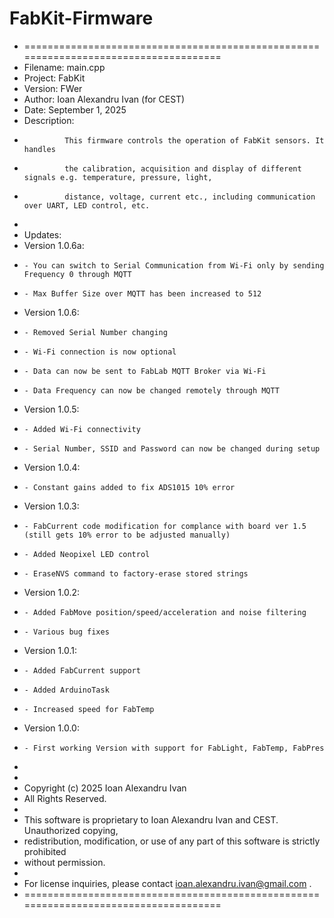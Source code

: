 # FabKit-Firmware
* =====================================================================================
* Filename:    main.cpp
* Project:     FabKit
* Version:     FWer
* Author:      Ioan Alexandru Ivan (for CEST)
* Date:        September 1, 2025
* Description:
*              This firmware controls the operation of FabKit sensors. It handles
*              the calibration, acquisition and display of different signals e.g. temperature, pressure, light,
*              distance, voltage, current etc., including communication over UART, LED control, etc.
*
* Updates:
*   Version 1.0.6a:
*     - You can switch to Serial Communication from Wi-Fi only by sending Frequency 0 through MQTT
*     - Max Buffer Size over MQTT has been increased to 512
*   Version 1.0.6:
*     - Removed Serial Number changing
*     - Wi-Fi connection is now optional
*     - Data can now be sent to FabLab MQTT Broker via Wi-Fi
*     - Data Frequency can now be changed remotely through MQTT
*   Version 1.0.5:
*     - Added Wi-Fi connectivity
*     - Serial Number, SSID and Password can now be changed during setup
*   Version 1.0.4:
*     - Constant gains added to fix ADS1015 10% error
*   Version 1.0.3:
*     - FabCurrent code modification for complance with board ver 1.5 (still gets 10% error to be adjusted manually)
*     - Added Neopixel LED control
*     - EraseNVS command to factory-erase stored strings
*   Version 1.0.2:
*     - Added FabMove position/speed/acceleration and noise filtering
*     - Various bug fixes
*   Version 1.0.1:
*     - Added FabCurrent support
*     - Added ArduinoTask
*     - Increased speed for FabTemp
*   Version 1.0.0:
*     - First working Version with support for FabLight, FabTemp, FabPres
*
*
* Copyright (c) 2025 Ioan Alexandru Ivan
* All Rights Reserved.
*
* This software is proprietary to Ioan Alexandru Ivan and CEST. Unauthorized copying,
* redistribution, modification, or use of any part of this software is strictly prohibited
* without permission.
*
* For license inquiries, please contact  ioan.alexandru.ivan@gmail.com .
* =====================================================================================